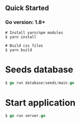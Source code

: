 ## Quick Started

### Go version: 1.8+

```shell
# Install yarn/npm modules
$ yarn install

# Build css files
$ yarn build
```

# Seeds database

```go
$ go run database/seeds/main.go
```
# Start application

```go
$ go run server.go
```